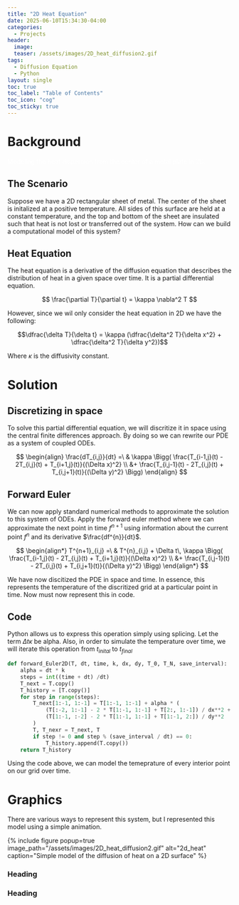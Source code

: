```yaml
---
title: "2D Heat Equation"
date: 2025-06-10T15:34:30-04:00
categories:
  - Projects
header:
  image: 
  teaser: /assets/images/2D_heat_diffusion2.gif
tags:
  - Diffusion Equation
  - Python
layout: single
toc: true
toc_label: "Table of Contents"
toc_icon: "cog"
toc_sticky: true
---
```


# Background
<span style="color: white;">Modeling the heat dispersion from the center of a metal plate in 2D.</span>

<script>
window.MathJax = {
  tex: {
    inlineMath: [['$', '$'], ['\\(', '\\)']]
  }
};
</script>
<script type="text/javascript" async
  src="https://cdn.jsdelivr.net/npm/mathjax@3/es5/tex-mml-chtml.js">
</script>

## The Scenario
Suppose we have a 2D rectangular sheet of metal. The center of the sheet is initalized at a positive temperature. All sides of this surface are held at a constant temperature, and the top and bottom of the sheet are insulated such that heat is not lost or transferred out of the system. How can we build a computational model of this system?
## Heat Equation
The heat equation is a derivative of the diffusion equation that describes the distribution of heat in a given space over time. It is a partial differential equation.

$$
\frac{\partial T}{\partial t} = \kappa \nabla^2 T
$$

However, since we wil only consider the heat equation in 2D we have the following:

$$\dfrac{\delta T}{\delta t} = \kappa (\dfrac{\delta^2 T}{\delta x^2} + \dfrac{\delta^2 T}{\delta y^2})$$

Where $\kappa$ is the diffusivity constant.

# Solution

## Discretizing in space

To solve this partial differential equation, we will discritize it in space using the central finite differences approach. By doing so we can rewrite our PDE as a system of coupled ODEs.

<!-- $$\frac{dT_{i,j}}{dt}=\kappa(\frac{T_{i-1,j}(t) - 2T_{i,j}(t) + T_{i+1,j}(t)}{(\Delta x)^2} + \frac{T_{i,j-1}(t) - 2T_{i,j}(t) + T_{i,j+1}(t)}{(\Delta y)^2})$$ -->

$$
\begin{align}
\frac{dT_{i,j}}{dt} =\ & \kappa \Bigg(
    \frac{T_{i-1,j}(t) - 2T_{i,j}(t) + T_{i+1,j}(t)}{(\Delta x)^2} \\
    &+ \frac{T_{i,j-1}(t) - 2T_{i,j}(t) + T_{i,j+1}(t)}{(\Delta y)^2}
\Bigg)
\end{align}
$$

## Forward Euler

We can now apply standard numerical methods to approximate the solution to this system of ODEs. Apply the forward euler method where we can approximate the next point in time $f^{n+1}$ using information about the current point $f^{n}$ and its derivative $\frac{df^{n}}{dt}$.

<!-- $$T^{n+1}_{i,j}=T^{n}_{i,j} + \Delta t \kappa (\frac{T_{i-1,j}(t) - 2T_{i,j}(t) + T_{i+1,j}(t)}{(\Delta x)^2} + \frac{T_{i,j-1}(t) - 2T_{i,j}(t) + T_{i,j+1}(t)}{(\Delta y)^2})$$ -->

$$
\begin{align*}
T^{n+1}_{i,j} =\ & T^{n}_{i,j} + \Delta t\, \kappa \Bigg(
    \frac{T_{i-1,j}(t) - 2T_{i,j}(t) + T_{i+1,j}(t)}{(\Delta x)^2} \\
    &+ \frac{T_{i,j-1}(t) - 2T_{i,j}(t) + T_{i,j+1}(t)}{(\Delta y)^2}
\Bigg)
\end{align*}
$$

<!-- For simplicity, assume that $\Delta x = \Delta y$.

$$T^{n+1}_{i,j}=T^{n}_{i,j} + \frac{\Delta t \kappa}{(\Delta x)^2} (T_{i-1,j}(t) + T_{i+1,j}(t) + T_next = {i,j-1}(t) + T_{i,j+1}(t) - 4T_{i,j}(t))$$ -->

We have now discitized the PDE in space and time. In essence, this represents the temperature of the discritized grid at a particular point in time. Now must now represent this in code.

## Code

Python allows us to express this operation simply using splicing. Let the term $\Delta t \kappa$ be alpha. Also, in order to simulate the temperature over time, we will iterate this operation from $t_{inital}$ to $t_{final}$

```python
def forward_Euler2D(T, dt, time, k, dx, dy, T_0, T_N, save_interval):
    alpha = dt * k
    steps = int((time + dt) /dt)
    T_next = T.copy()
    T_history = [T.copy()]
    for step in range(steps):
        T_next[1:-1, 1:-1] = T[1:-1, 1:-1] + alpha * (
            (T[:-2, 1:-1] - 2 * T[1:-1, 1:-1] + T[2:, 1:-1]) / dx**2 +
            (T[1:-1, :-2] - 2 * T[1:-1, 1:-1] + T[1:-1, 2:]) / dy**2
        )
        T, T_nexr = T_next, T
        if step != 0 and step % (save_interval / dt) == 0:
            T_history.append(T.copy())
    return T_history
```
 
Using the code above, we can model the temeprature of every interior point on our grid over time.

# Graphics

There are various ways to represent this system, but I represented this model using a simple animation.

{% include figure popup=true image_path="/assets/images/2D_heat_diffusion2.gif" alt="2d_heat" caption="Simple model of the diffusion of heat on a 2D surface" %}



<!-- <figure style="margin-top: -2em; margin-bottom: 0.2em;">
  <img src="/assets/images/2D_heat_diffusion2.gif" alt="Shimizu Black Beach" width="300" />
  <figcaption style="margin-top: -1em;font-size:0.8em; color:#666;">清水の黒の海岸 | A black beach in Shimizu, Japan. </figcaption>
</figure> -->


### Heading
### Heading

<!-- You'll find this post in your `_posts` directory. Go ahead and edit it and re-build the site to see your changes. You can rebuild the site in many different ways, but the most common way is to run `jekyll serve`, which launches a web server and auto-regenerates your site when a file is updated.

To add new posts, simply add a file in the `_posts` directory that follows the convention `YYYY-MM-DD-name-of-post.ext` and includes the necessary front matter. Take a look at the source for this post to get an idea about how it works.

Jekyll also offers powerful support for code snippets:

```ruby
def print_hi(name)
  puts "Hi, #{name}"
end
print_hi('Tom')
#=> prints 'Hi, Tom' to STDOUT.
```

Check out the [Jekyll docs][jekyll-docs] for more info on how to get the most out of Jekyll. File all bugs/feature requests at [Jekyll’s GitHub repo][jekyll-gh]. If you have questions, you can ask them on [Jekyll Talk][jekyll-talk].

[jekyll-docs]: https://jekyllrb.com/docs/home
[jekyll-gh]:   https://github.com/jekyll/jekyll
[jekyll-talk]: https://talk.jekyllrb.com/ -->
